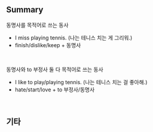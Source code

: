 ## Summary

동명사를 목적어로 쓰는 동사
- I miss playing tennis. (나는 테니스 치는 게 그리워.)
- finish/dislike/keep + 동명사

<br>

동명사와 to 부정사 둘 다 목적어로 쓰는 동사
- I like to play/playing tennis. (나는 테니스 치는 걸 좋아해.)
- hate/start/love + to 부정사/동명사

<br>

## 기타
